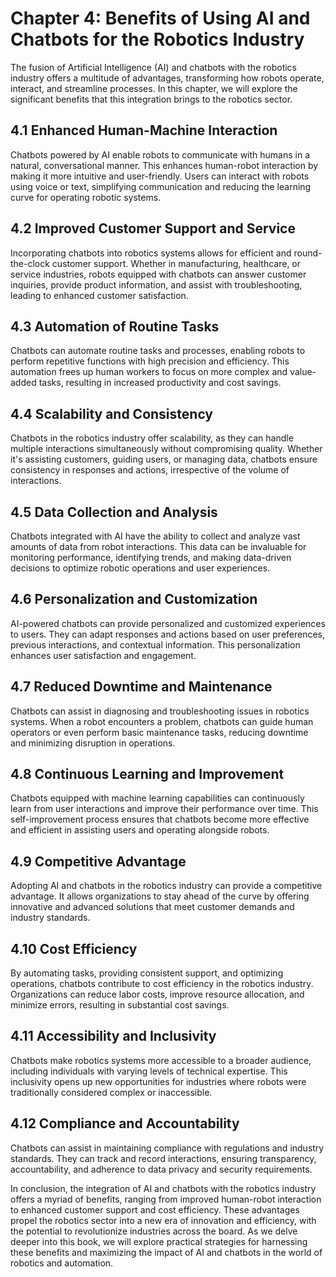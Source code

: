 Chapter 4: Benefits of Using AI and Chatbots for the Robotics Industry
======================================================================

The fusion of Artificial Intelligence (AI) and chatbots with the robotics industry offers a multitude of advantages, transforming how robots operate, interact, and streamline processes. In this chapter, we will explore the significant benefits that this integration brings to the robotics sector.

4.1 Enhanced Human-Machine Interaction
--------------------------------------

Chatbots powered by AI enable robots to communicate with humans in a natural, conversational manner. This enhances human-robot interaction by making it more intuitive and user-friendly. Users can interact with robots using voice or text, simplifying communication and reducing the learning curve for operating robotic systems.

4.2 Improved Customer Support and Service
-----------------------------------------

Incorporating chatbots into robotics systems allows for efficient and round-the-clock customer support. Whether in manufacturing, healthcare, or service industries, robots equipped with chatbots can answer customer inquiries, provide product information, and assist with troubleshooting, leading to enhanced customer satisfaction.

4.3 Automation of Routine Tasks
-------------------------------

Chatbots can automate routine tasks and processes, enabling robots to perform repetitive functions with high precision and efficiency. This automation frees up human workers to focus on more complex and value-added tasks, resulting in increased productivity and cost savings.

4.4 Scalability and Consistency
-------------------------------

Chatbots in the robotics industry offer scalability, as they can handle multiple interactions simultaneously without compromising quality. Whether it's assisting customers, guiding users, or managing data, chatbots ensure consistency in responses and actions, irrespective of the volume of interactions.

4.5 Data Collection and Analysis
--------------------------------

Chatbots integrated with AI have the ability to collect and analyze vast amounts of data from robot interactions. This data can be invaluable for monitoring performance, identifying trends, and making data-driven decisions to optimize robotic operations and user experiences.

4.6 Personalization and Customization
-------------------------------------

AI-powered chatbots can provide personalized and customized experiences to users. They can adapt responses and actions based on user preferences, previous interactions, and contextual information. This personalization enhances user satisfaction and engagement.

4.7 Reduced Downtime and Maintenance
------------------------------------

Chatbots can assist in diagnosing and troubleshooting issues in robotics systems. When a robot encounters a problem, chatbots can guide human operators or even perform basic maintenance tasks, reducing downtime and minimizing disruption in operations.

4.8 Continuous Learning and Improvement
---------------------------------------

Chatbots equipped with machine learning capabilities can continuously learn from user interactions and improve their performance over time. This self-improvement process ensures that chatbots become more effective and efficient in assisting users and operating alongside robots.

4.9 Competitive Advantage
-------------------------

Adopting AI and chatbots in the robotics industry can provide a competitive advantage. It allows organizations to stay ahead of the curve by offering innovative and advanced solutions that meet customer demands and industry standards.

4.10 Cost Efficiency
--------------------

By automating tasks, providing consistent support, and optimizing operations, chatbots contribute to cost efficiency in the robotics industry. Organizations can reduce labor costs, improve resource allocation, and minimize errors, resulting in substantial cost savings.

4.11 Accessibility and Inclusivity
----------------------------------

Chatbots make robotics systems more accessible to a broader audience, including individuals with varying levels of technical expertise. This inclusivity opens up new opportunities for industries where robots were traditionally considered complex or inaccessible.

4.12 Compliance and Accountability
----------------------------------

Chatbots can assist in maintaining compliance with regulations and industry standards. They can track and record interactions, ensuring transparency, accountability, and adherence to data privacy and security requirements.

In conclusion, the integration of AI and chatbots with the robotics industry offers a myriad of benefits, ranging from improved human-robot interaction to enhanced customer support and cost efficiency. These advantages propel the robotics sector into a new era of innovation and efficiency, with the potential to revolutionize industries across the board. As we delve deeper into this book, we will explore practical strategies for harnessing these benefits and maximizing the impact of AI and chatbots in the world of robotics and automation.
